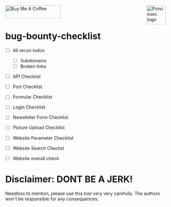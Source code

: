 <a href="https://proviesec.org/">
    <img src="https://avatars.githubusercontent.com/u/92156402?s=400&u=7fe0dbb9085a37818ee8c2b061432a9a69cbff42&v=4" alt="Proviesec logo" title="Proviesec" align="right" height="60" />
</a>
<a href="https://www.buymeacoffee.com/proviesec" target="_blank"><img src="https://cdn.buymeacoffee.com/buttons/default-orange.png" alt="Buy Me A Coffee" height="41" width="174"></a>

# bug-bounty-checklist

- [ ] All recon todos 
  - [ ] Subdomains
  - [ ] Broken links
- [ ] API Checklist 
- [ ] Port Checklist 
- [ ] Formular Checklist
- [ ] Login Checklist
- [ ] Newsletter Form Checklist
- [ ] Picture Upload Checklist
- [ ] Website Parameter Checklist
- [ ] Website Search Checlist
- [ ] Website overall check 


# Disclaimer: DONT BE A JERK!
Needless to mention, please use this tool very very carefully. The authors won't be responsible for any consequences.
 
